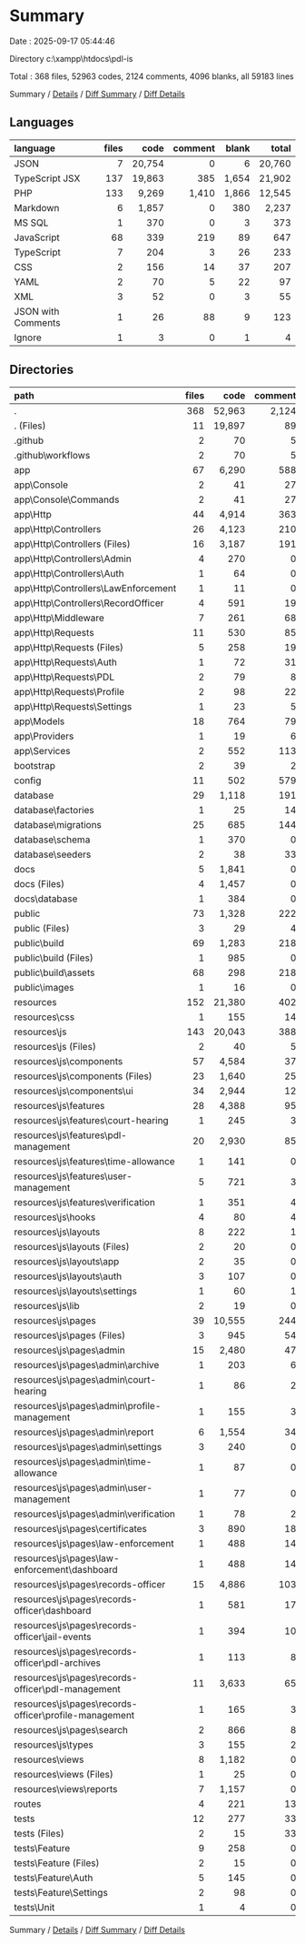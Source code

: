 # Summary

Date : 2025-09-17 05:44:46

Directory c:\\xampp\\htdocs\\pdl-is

Total : 368 files,  52963 codes, 2124 comments, 4096 blanks, all 59183 lines

Summary / [Details](details.md) / [Diff Summary](diff.md) / [Diff Details](diff-details.md)

## Languages
| language | files | code | comment | blank | total |
| :--- | ---: | ---: | ---: | ---: | ---: |
| JSON | 7 | 20,754 | 0 | 6 | 20,760 |
| TypeScript JSX | 137 | 19,863 | 385 | 1,654 | 21,902 |
| PHP | 133 | 9,269 | 1,410 | 1,866 | 12,545 |
| Markdown | 6 | 1,857 | 0 | 380 | 2,237 |
| MS SQL | 1 | 370 | 0 | 3 | 373 |
| JavaScript | 68 | 339 | 219 | 89 | 647 |
| TypeScript | 7 | 204 | 3 | 26 | 233 |
| CSS | 2 | 156 | 14 | 37 | 207 |
| YAML | 2 | 70 | 5 | 22 | 97 |
| XML | 3 | 52 | 0 | 3 | 55 |
| JSON with Comments | 1 | 26 | 88 | 9 | 123 |
| Ignore | 1 | 3 | 0 | 1 | 4 |

## Directories
| path | files | code | comment | blank | total |
| :--- | ---: | ---: | ---: | ---: | ---: |
| . | 368 | 52,963 | 2,124 | 4,096 | 59,183 |
| . (Files) | 11 | 19,897 | 89 | 21 | 20,007 |
| .github | 2 | 70 | 5 | 22 | 97 |
| .github\\workflows | 2 | 70 | 5 | 22 | 97 |
| app | 67 | 6,290 | 588 | 1,152 | 8,030 |
| app\\Console | 2 | 41 | 27 | 21 | 89 |
| app\\Console\\Commands | 2 | 41 | 27 | 21 | 89 |
| app\\Http | 44 | 4,914 | 363 | 835 | 6,112 |
| app\\Http\\Controllers | 26 | 4,123 | 210 | 666 | 4,999 |
| app\\Http\\Controllers (Files) | 16 | 3,187 | 191 | 485 | 3,863 |
| app\\Http\\Controllers\\Admin | 4 | 270 | 0 | 64 | 334 |
| app\\Http\\Controllers\\Auth | 1 | 64 | 0 | 21 | 85 |
| app\\Http\\Controllers\\LawEnforcement | 1 | 11 | 0 | 6 | 17 |
| app\\Http\\Controllers\\RecordOfficer | 4 | 591 | 19 | 90 | 700 |
| app\\Http\\Middleware | 7 | 261 | 68 | 56 | 385 |
| app\\Http\\Requests | 11 | 530 | 85 | 113 | 728 |
| app\\Http\\Requests (Files) | 5 | 258 | 19 | 47 | 324 |
| app\\Http\\Requests\\Auth | 1 | 72 | 31 | 21 | 124 |
| app\\Http\\Requests\\PDL | 2 | 79 | 8 | 22 | 109 |
| app\\Http\\Requests\\Profile | 2 | 98 | 22 | 18 | 138 |
| app\\Http\\Requests\\Settings | 1 | 23 | 5 | 5 | 33 |
| app\\Models | 18 | 764 | 79 | 199 | 1,042 |
| app\\Providers | 1 | 19 | 6 | 7 | 32 |
| app\\Services | 2 | 552 | 113 | 90 | 755 |
| bootstrap | 2 | 39 | 2 | 8 | 49 |
| config | 11 | 502 | 579 | 203 | 1,284 |
| database | 29 | 1,118 | 191 | 145 | 1,454 |
| database\\factories | 1 | 25 | 14 | 6 | 45 |
| database\\migrations | 25 | 685 | 144 | 126 | 955 |
| database\\schema | 1 | 370 | 0 | 3 | 373 |
| database\\seeders | 2 | 38 | 33 | 10 | 81 |
| docs | 5 | 1,841 | 0 | 374 | 2,215 |
| docs (Files) | 4 | 1,457 | 0 | 314 | 1,771 |
| docs\\database | 1 | 384 | 0 | 60 | 444 |
| public | 73 | 1,328 | 222 | 103 | 1,653 |
| public (Files) | 3 | 29 | 4 | 9 | 42 |
| public\\build | 69 | 1,283 | 218 | 88 | 1,589 |
| public\\build (Files) | 1 | 985 | 0 | 0 | 985 |
| public\\build\\assets | 68 | 298 | 218 | 88 | 604 |
| public\\images | 1 | 16 | 0 | 6 | 22 |
| resources | 152 | 21,380 | 402 | 1,884 | 23,666 |
| resources\\css | 1 | 155 | 14 | 36 | 205 |
| resources\\js | 143 | 20,043 | 388 | 1,678 | 22,109 |
| resources\\js (Files) | 2 | 40 | 5 | 10 | 55 |
| resources\\js\\components | 57 | 4,584 | 37 | 461 | 5,082 |
| resources\\js\\components (Files) | 23 | 1,640 | 25 | 163 | 1,828 |
| resources\\js\\components\\ui | 34 | 2,944 | 12 | 298 | 3,254 |
| resources\\js\\features | 28 | 4,388 | 95 | 392 | 4,875 |
| resources\\js\\features\\court-hearing | 1 | 245 | 3 | 23 | 271 |
| resources\\js\\features\\pdl-management | 20 | 2,930 | 85 | 261 | 3,276 |
| resources\\js\\features\\time-allowance | 1 | 141 | 0 | 14 | 155 |
| resources\\js\\features\\user-management | 5 | 721 | 3 | 77 | 801 |
| resources\\js\\features\\verification | 1 | 351 | 4 | 17 | 372 |
| resources\\js\\hooks | 4 | 80 | 4 | 36 | 120 |
| resources\\js\\layouts | 8 | 222 | 1 | 29 | 252 |
| resources\\js\\layouts (Files) | 2 | 20 | 0 | 5 | 25 |
| resources\\js\\layouts\\app | 2 | 35 | 0 | 5 | 40 |
| resources\\js\\layouts\\auth | 3 | 107 | 0 | 11 | 118 |
| resources\\js\\layouts\\settings | 1 | 60 | 1 | 8 | 69 |
| resources\\js\\lib | 2 | 19 | 0 | 4 | 23 |
| resources\\js\\pages | 39 | 10,555 | 244 | 728 | 11,527 |
| resources\\js\\pages (Files) | 3 | 945 | 54 | 73 | 1,072 |
| resources\\js\\pages\\admin | 15 | 2,480 | 47 | 229 | 2,756 |
| resources\\js\\pages\\admin\\archive | 1 | 203 | 6 | 7 | 216 |
| resources\\js\\pages\\admin\\court-hearing | 1 | 86 | 2 | 11 | 99 |
| resources\\js\\pages\\admin\\profile-management | 1 | 155 | 3 | 15 | 173 |
| resources\\js\\pages\\admin\\report | 6 | 1,554 | 34 | 115 | 1,703 |
| resources\\js\\pages\\admin\\settings | 3 | 240 | 0 | 48 | 288 |
| resources\\js\\pages\\admin\\time-allowance | 1 | 87 | 0 | 7 | 94 |
| resources\\js\\pages\\admin\\user-management | 1 | 77 | 0 | 14 | 91 |
| resources\\js\\pages\\admin\\verification | 1 | 78 | 2 | 12 | 92 |
| resources\\js\\pages\\certificates | 3 | 890 | 18 | 54 | 962 |
| resources\\js\\pages\\law-enforcement | 1 | 488 | 14 | 24 | 526 |
| resources\\js\\pages\\law-enforcement\\dashboard | 1 | 488 | 14 | 24 | 526 |
| resources\\js\\pages\\records-officer | 15 | 4,886 | 103 | 309 | 5,298 |
| resources\\js\\pages\\records-officer\\dashboard | 1 | 581 | 17 | 30 | 628 |
| resources\\js\\pages\\records-officer\\jail-events | 1 | 394 | 10 | 35 | 439 |
| resources\\js\\pages\\records-officer\\pdl-archives | 1 | 113 | 8 | 16 | 137 |
| resources\\js\\pages\\records-officer\\pdl-management | 11 | 3,633 | 65 | 214 | 3,912 |
| resources\\js\\pages\\records-officer\\profile-management | 1 | 165 | 3 | 14 | 182 |
| resources\\js\\pages\\search | 2 | 866 | 8 | 39 | 913 |
| resources\\js\\types | 3 | 155 | 2 | 18 | 175 |
| resources\\views | 8 | 1,182 | 0 | 170 | 1,352 |
| resources\\views (Files) | 1 | 25 | 0 | 9 | 34 |
| resources\\views\\reports | 7 | 1,157 | 0 | 161 | 1,318 |
| routes | 4 | 221 | 13 | 69 | 303 |
| tests | 12 | 277 | 33 | 115 | 425 |
| tests (Files) | 2 | 15 | 33 | 11 | 59 |
| tests\\Feature | 9 | 258 | 0 | 102 | 360 |
| tests\\Feature (Files) | 2 | 15 | 0 | 8 | 23 |
| tests\\Feature\\Auth | 5 | 145 | 0 | 63 | 208 |
| tests\\Feature\\Settings | 2 | 98 | 0 | 31 | 129 |
| tests\\Unit | 1 | 4 | 0 | 2 | 6 |

Summary / [Details](details.md) / [Diff Summary](diff.md) / [Diff Details](diff-details.md)